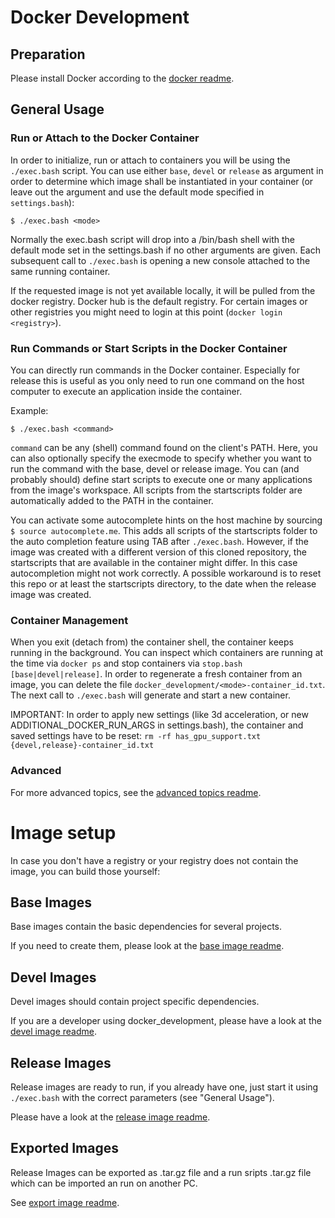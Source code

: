 # Docker Development 

## Preparation

Please install Docker according to the [docker readme](doc/010_Setup_Docker.md).

## General Usage

### Run or Attach to the Docker Container

In order to initialize, run or attach to containers you will be using the `./exec.bash` script.
You can use either `base`, `devel` or `release` as argument in order to determine which image shall be instantiated in your container (or leave out the argument and use the default mode specified in `settings.bash`):

    $ ./exec.bash <mode>

Normally the exec.bash script will drop into a /bin/bash shell with the default mode set in the settings.bash if no other arguments are given.
Each subsequent call to `./exec.bash` is opening a new console attached to the same running container.

If the requested image is not yet available locally, it will be pulled from the docker registry. Docker hub is the default registry. For certain images or other registries you might need to login at this point (`docker login <registry>`).


### Run Commands or Start Scripts in the Docker Container

You can directly run commands in the Docker container. Especially for release this is useful as you only need to run one command on the host computer to execute an application inside the container.

Example:

    $ ./exec.bash <command>

`command` can be any (shell) command found on the client's PATH.
Here, you can also optionally specify the execmode to specify whether you want to run the command with the base, devel or release image.
You can (and probably should) define start scripts to execute one or many applications from the image's workspace.
All scripts from the startscripts folder are automatically added to the PATH in the container.

You can activate some autocomplete hints on the host machine by sourcing `$ source autocomplete.me`.
This adds all scripts of the startscripts folder to the auto completion feature using TAB after `./exec.bash`.
However, if the image was created with a different version of this cloned repository, the startscripts that are available in the container might differ.
In this case autocompletion might not work correctly. A possible workaround is to reset this repo or at least the startscripts directory, to the date when the release image was created.


### Container Management

When you exit (detach from) the container shell, the container keeps running in the background. You can inspect which containers are running at the time via `docker ps` and stop containers via `stop.bash [base|devel|release]`. In order to regenerate a fresh container from an image, you can delete the file `docker_development/<mode>-container_id.txt`. The next call to `./exec.bash` will generate and start a new container.

IMPORTANT: In order to apply new settings (like 3d acceleration, or new ADDITIONAL_DOCKER_RUN_ARGS in settings.bash), the container and saved settings have to be reset: `rm -rf has_gpu_support.txt {devel,release}-container_id.txt`

### Advanced

For more advanced topics, see the [advanced topics readme](doc/030_Advanced_Topics.md).

# Image setup

In case you don't have a registry or your registry does not contain the image, you can build those yourself: 

## Base Images

Base images contain the basic dependencies for several projects.

If you need to create them, please look at the [base image readme](doc/041_Base_Image.md).

## Devel Images

Devel images should contain project specific dependencies.

If you are a developer using docker_development, please have a look at the [devel image readme](doc/042_Devel_Image.md).

## Release Images

Release images are ready to run, if you already have one, just start it using `./exec.bash` with the correct parameters (see "General Usage").

Please have a look at the [release image readme](doc/043_Release_Image.md).

## Exported Images

Release Images can be exported as .tar.gz file and a run sripts .tar.gz file which can be imported an run on another PC.

See [export image readme](doc/044_Export_Image.md).

